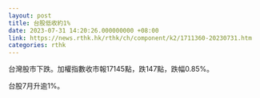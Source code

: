 ```yaml
---
layout: post
title: 台股低收約1%
date: 2023-07-31 14:20:26.000000000 +08:00
link: https://news.rthk.hk/rthk/ch/component/k2/1711360-20230731.htm
categories: rthk
---
```


台灣股市下跌。加權指數收市報17145點，跌147點，跌幅0.85%。

台股7月升逾1%。
